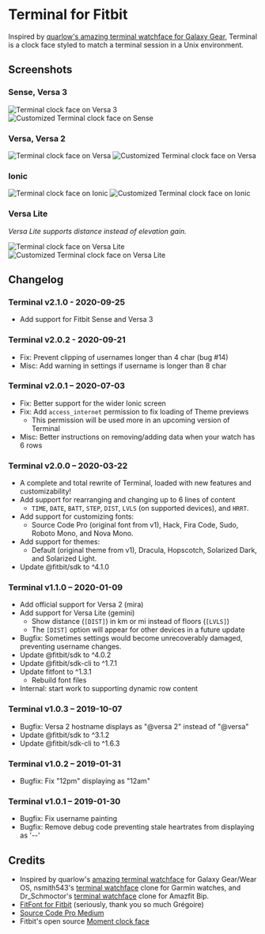 # Terminal for Fitbit
Inspired by [quarlow's amazing terminal watchface for Galaxy Gear](https://www.reddit.com/r/unixporn/comments/9ndo8o/oc_always_keep_some_terminal_with_you/), Terminal is a clock face styled to match a terminal session in a Unix environment.

## Screenshots
### Sense, Versa 3
![Terminal clock face on Versa 3](screenshots/Terminal-Atlas.png)
![Customized Terminal clock face on Sense](screenshots/Terminal-Vulcan.png)

### Versa, Versa 2
![Terminal clock face on Versa](screenshots/Terminal-Versa.png)
![Customized Terminal clock face on Versa](screenshots/Terminal-Versa@jd.png)

### Ionic
![Terminal clock face on Ionic](screenshots/Terminal-Ionic.png)
![Customized Terminal clock face on Ionic](screenshots/Terminal-Ionic@jd.png)

### Versa Lite
_Versa Lite supports distance instead of elevation gain._

![Terminal clock face on Versa Lite](screenshots/Terminal-Gemini.png)
![Customized Terminal clock face on Versa Lite](screenshots/Terminal-Gemini@jd.png)

## Changelog
### Terminal v2.1.0 - 2020-09-25
- Add support for Fitbit Sense and Versa 3

### Terminal v2.0.2 - 2020-09-21
- Fix: Prevent clipping of usernames longer than 4 char (bug #14)
- Misc: Add warning in settings if username is longer than 8 char

### Terminal v2.0.1 – 2020-07-03
- Fix: Better support for the wider Ionic screen
- Fix: Add `access_internet` permission to fix loading of Theme previews
    - This permission will be used more in an upcoming version of Terminal
- Misc: Better instructions on removing/adding data when your watch has 6 rows

### Terminal v2.0.0 – 2020-03-22
- A complete and total rewrite of Terminal, loaded with new features and customizability!
- Add support for rearranging and changing up to 6 lines of content
    - `TIME`, `DATE`, `BATT`, `STEP`, `DIST`, `LVLS` (on supported devices), and `HRRT`.
- Add support for customizing fonts:
    - Source Code Pro (original font from v1), Hack, Fira Code, Sudo, Roboto Mono, and Nova Mono.
- Add support for themes:
    - Default (original theme from v1), Dracula, Hopscotch, Solarized Dark, and Solarized Light.
- Update @fitbit/sdk to ^4.1.0

### Terminal v1.1.0 – 2020-01-09
- Add official support for Versa 2 (mira)
- Add support for Versa Lite (gemini)
    - Show distance (`[DIST]`) in km or mi instead of floors (`[LVLS]`)
    - The `[DIST]` option will appear for other devices in a future update
- Bugfix: Sometimes settings would become unrecoverably damaged, preventing username changes.
- Update @fitbit/sdk to ^4.0.2
- Update @fitbit/sdk-cli to ^1.7.1
- Update fitfont to ^1.3.1
    - Rebuild font files
- Internal: start work to supporting dynamic row content

### Terminal v1.0.3 – 2019-10-07
- Bugfix: Versa 2 hostname displays as "@versa 2" instead of "@versa"
- Update @fitbit/sdk to ^3.1.2
- Update @fitbit/sdk-cli to ^1.6.3

### Terminal v1.0.2 – 2019-01-31
- Bugfix: Fix "12pm" displaying as "12am"

### Terminal v1.0.1 – 2019-01-30
- Bugfix: Fix username painting
- Bugfix: Remove debug code preventing stale heartrates from displaying as '--'

## Credits
- Inspired by quarlow's [amazing terminal watchface](https://www.reddit.com/r/unixporn/comments/9ndo8o/oc_always_keep_some_terminal_with_you/) for Galaxy Gear/Wear OS, nsmith543's [terminal watchface](https://github.com/nsmith543/terminal) clone for Garmin watches, and Dr_Schmoctor's [terminal watchface](https://amazfitwatchfaces.com/bip/view/?id=15384) clone for Amazfit Bip.
- [FitFont for Fitbit](https://github.com/gregoiresage/fitfont) (seriously, thank you so much Grégoire)
- [Source Code Pro Medium](https://github.com/adobe-fonts/source-code-pro)
- Fitbit's open source [Moment clock face](http://github.com/fitbit/sdk-moment)
